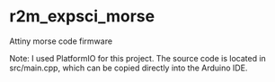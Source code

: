 # r2m_expsci_morse
Attiny morse code firmware

Note: I used PlatformIO for this project. The source code is located in src/main.cpp, which can be copied directly into the Arduino IDE.